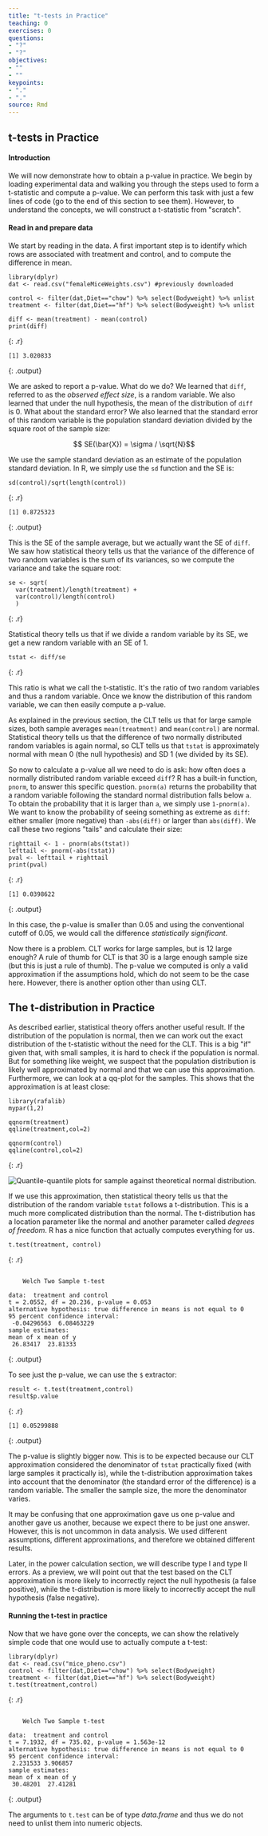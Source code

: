 ```yaml
---
title: "t-tests in Practice"
teaching: 0
exercises: 0
questions:
- "?"
- "?"
objectives:
- ""
- ""
keypoints:
- "."
- "."
source: Rmd
---
```







## t-tests in Practice

#### Introduction

We will now demonstrate how to obtain a p-value in practice. We begin by loading experimental data and walking you through the steps used to form a t-statistic and compute a p-value. We can perform this task with just a few lines of code (go to the end of this section to see them). However, to understand the concepts, we will construct a t-statistic from "scratch".


#### Read in and prepare data

We start by reading in the data. A first important step is to identify
which rows are associated with treatment and control, and to compute
the difference in mean. 


~~~
library(dplyr)
dat <- read.csv("femaleMiceWeights.csv") #previously downloaded

control <- filter(dat,Diet=="chow") %>% select(Bodyweight) %>% unlist
treatment <- filter(dat,Diet=="hf") %>% select(Bodyweight) %>% unlist

diff <- mean(treatment) - mean(control)
print(diff)
~~~
{: .r}



~~~
[1] 3.020833
~~~
{: .output}

We are asked to report a p-value. What do we do? We learned that
`diff`, referred to as the _observed effect size_, is a random
variable. We also learned that under the null hypothesis, the mean of the distribution of `diff` is 0. What about the standard error? We also learned that the standard error of this random variable is the population standard deviation divided by the square root of the sample size:

$$ SE(\bar{X}) = \sigma / \sqrt{N}$$

We use the sample standard deviation as an estimate of the population
standard deviation. In R, we simply use the `sd` function and the SE is:


~~~
sd(control)/sqrt(length(control))
~~~
{: .r}



~~~
[1] 0.8725323
~~~
{: .output}

This is the SE of the sample average, but we actually want the SE of `diff`. We saw how statistical theory tells us that the variance of the difference of two random variables is the sum of its variances, so we compute the variance and take the square root:


~~~
se <- sqrt( 
  var(treatment)/length(treatment) + 
  var(control)/length(control) 
  )
~~~
{: .r}

Statistical theory tells us that if we divide a random variable by its
SE, we get a new random variable with an SE of 1.


~~~
tstat <- diff/se 
~~~
{: .r}

This ratio is what we call the t-statistic. It's the ratio of two random variables and thus a random variable. Once we know the distribution of this random variable, we can then easily compute a p-value.

As explained in the previous section, the CLT tells us that for large sample sizes, both sample averages `mean(treatment)` and `mean(control)` are normal. Statistical theory tells us that the difference of two normally distributed random variables is again normal, so CLT tells us that `tstat` is approximately normal with mean 0 (the null hypothesis) and SD 1 (we divided by its SE). 

So now to calculate a p-value all we need to do is ask: how often does
a normally distributed random variable exceed `diff`? R has a built-in
function, `pnorm`, to answer this specific question. `pnorm(a)` returns
the probability that a random variable following the standard normal
distribution falls below `a`. To obtain the probability that it is
larger than `a`, we simply use `1-pnorm(a)`. We want to know the
probability of seeing something as extreme as `diff`: either smaller
(more negative) than `-abs(diff)` or larger than `abs(diff)`. We call
these two regions "tails" and calculate their size:


~~~
righttail <- 1 - pnorm(abs(tstat)) 
lefttail <- pnorm(-abs(tstat))
pval <- lefttail + righttail
print(pval)
~~~
{: .r}



~~~
[1] 0.0398622
~~~
{: .output}

In this case, the p-value is smaller than 0.05 and using the conventional cutoff of 0.05, we would call the difference _statistically significant_.

Now there is a problem. CLT works for large samples, but is 12 large enough? A rule of thumb for CLT is that 30 is a large enough sample size (but this is just a rule of thumb). The p-value we computed is only a valid approximation if the assumptions hold, which do not seem to be the case here. However, there is another option other than using CLT.

<a name="smallsample"></a>

## The t-distribution in Practice

As described earlier, statistical theory offers another useful
result. If the distribution of the population is normal, then we can
work out the exact distribution of the t-statistic without the need
for the CLT. This is a big "if" given that, with small
samples, it is hard to check if the population is normal. But for
something like weight, we suspect that the population distribution is
likely well approximated by normal and that we can use this
approximation. Furthermore, we can look at a qq-plot for the
samples. This shows that the approximation is at least close: 


~~~
library(rafalib)
mypar(1,2)

qqnorm(treatment)
qqline(treatment,col=2)

qqnorm(control)
qqline(control,col=2)
~~~
{: .r}

<img src="../figure/09-t-tests_in_practice-data_qqplot-1.png" title="Quantile-quantile plots for sample against theoretical normal distribution." alt="Quantile-quantile plots for sample against theoretical normal distribution." style="display: block; margin: auto;" />

If we use this approximation, then statistical theory tells us that
the distribution of the random variable `tstat` follows a
t-distribution. This is a much more complicated distribution than the
normal. The t-distribution has a location parameter like the normal
and another parameter called *degrees of freedom*. R has a nice
function that actually computes everything for us. 


~~~
t.test(treatment, control)
~~~
{: .r}



~~~

	Welch Two Sample t-test

data:  treatment and control
t = 2.0552, df = 20.236, p-value = 0.053
alternative hypothesis: true difference in means is not equal to 0
95 percent confidence interval:
 -0.04296563  6.08463229
sample estimates:
mean of x mean of y 
 26.83417  23.81333 
~~~
{: .output}

To see just the p-value, we can use the `$` extractor:


~~~
result <- t.test(treatment,control)
result$p.value
~~~
{: .r}



~~~
[1] 0.05299888
~~~
{: .output}


The p-value is slightly bigger now. This is to be expected because our
CLT approximation considered the denominator of `tstat` practically
fixed (with large samples it practically is), while the t-distribution
approximation takes into account that the denominator (the standard
error of the difference) is a random variable. The smaller the
sample size, the more the denominator varies. 

It may be confusing that one approximation gave us one p-value and another gave us another, because we expect there to be just one answer. However, this is not uncommon in data analysis. We used different assumptions, different approximations, and therefore we obtained different results.

Later, in the power calculation section, we will describe type I and
type II errors. As a preview, we will point out that the test based on
the CLT approximation is more likely to incorrectly reject the null
hypothesis (a false positive), while the t-distribution is more likely
to incorrectly accept the null hypothesis (false negative).

#### Running the t-test in practice

Now that we have gone over the concepts, we can show the relatively
simple code that one would use to actually compute a t-test: 





~~~
library(dplyr)
dat <- read.csv("mice_pheno.csv")
control <- filter(dat,Diet=="chow") %>% select(Bodyweight) 
treatment <- filter(dat,Diet=="hf") %>% select(Bodyweight) 
t.test(treatment,control)
~~~
{: .r}



~~~

	Welch Two Sample t-test

data:  treatment and control
t = 7.1932, df = 735.02, p-value = 1.563e-12
alternative hypothesis: true difference in means is not equal to 0
95 percent confidence interval:
 2.231533 3.906857
sample estimates:
mean of x mean of y 
 30.48201  27.41281 
~~~
{: .output}

The arguments to `t.test` can be of type *data.frame* and thus we do not need to unlist them into numeric objects.
